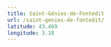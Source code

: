```yaml
---
title: Saint-Génies-de-Fontedit
url: /saint-genies-de-fontedit/
latitude: 43.469
longitude: 3.18
---
```

